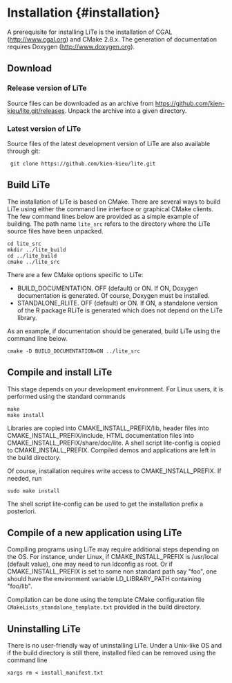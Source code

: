 Installation {#installation}
============

<!-- Line Tessellation (LiTe) library
     |||Development version
     Authors: Katarzyna Adamczyk and Kiên Kiêu.
     |||Copyright INRA 2006-yyyy.
     Interdeposit Certification: IDDN.FR.001.030007.000.R.P.2015.000.31235
     License: GPL v3. -->

A prerequisite for installing LiTe is the installation of CGAL (http://www.cgal.org) and CMake 2.8.x. The generation of documentation requires Doxygen (http://www.doxygen.org).

Download
--------

### Release version of LiTe
Source files can be downloaded as an archive from https://github.com/kien-kieu/lite.git/releases. Unpack the archive into a given directory.

### Latest version of LiTe
Source files of the latest development version of LiTe are also available through git:

     git clone https://github.com/kien-kieu/lite.git

Build LiTe
----------

The installation of LiTe is based on CMake. There are several ways to build LiTe using either the command line interface or graphical CMake clients. The few command lines below are provided as a simple example of building. The path name `lite_src` refers to the directory where the LiTe source files have been unpacked.

    cd lite_src
    mkdir ../lite_build
    cd ../lite_build
    cmake ../lite_src

There are a few CMake options specific to LiTe:

- BUILD_DOCUMENTATION. OFF (default) or ON. If ON, Doxygen documentation is generated. Of course, Doxygen must be installed. 
- STANDALONE_RLITE. OFF (default) or ON. If ON, a standalone version of the R package RLiTe is generated which does not depend on the LiTe library.

As an example, if documentation should be generated, build LiTe using the command line below.

    cmake -D BUILD_DOCUMENTATION=ON ../lite_src 

Compile and install LiTe
------------------------
This stage depends on your development environment. For Linux users, it is performed using the standard commands

    make
    make install

Libraries are copied into CMAKE_INSTALL_PREFIX/lib, header files into CMAKE_INSTALL_PREFIX/include, HTML documentation files into CMAKE_INSTALL_PREFIX/share/doc/lite. A shell script lite-config is copied to CMAKE_INSTALL_PREFIX. Compiled demos and applications are left in the build directory. 

Of course, installation requires write access to CMAKE_INSTALL_PREFIX. If needed, run

    sudo make install

The shell script lite-config can be used to get the installation prefix a posteriori.

Compile of a new application using LiTe
---------------------------------------

Compiling programs using LiTe may require additional steps depending on the OS. For instance, under Linux, if CMAKE_INSTALL_PREFIX is /usr/local (default value), one may need to run ldconfig as root. Or if CMAKE_INSTALL_PREFIX is set to some non standard path say "foo", one should have the environment variable LD_LIBRARY_PATH containing "foo/lib".

Compilation can be done using the template CMake configuration file `CMakeLists_standalone_template.txt` provided in the build directory.

Uninstalling LiTe
-----------------

There is no user-friendly way of uninstalling LiTe. Under a Unix-like OS and if the build directory is still there, installed filed can be removed using the command line

    xargs rm < install_manifest.txt
